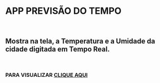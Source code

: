 <h1>APP PREVISÃO DO TEMPO</h1><br>
<h2>Mostra na tela, a Temperatura e a Umidade da cidade digitada em Tempo Real.</h2><br>
<h3>PARA VISUALIZAR <a href="https://edgarsousa21.github.io/App-Previsao-do-Tempo-Edgar/" target="_blank" >CLIQUE AQUI</a></h3>

